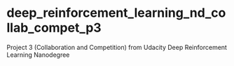# deep_reinforcement_learning_nd_collab_compet_p3
Project 3 (Collaboration and Competition) from Udacity Deep Reinforcement Learning Nanodegree
